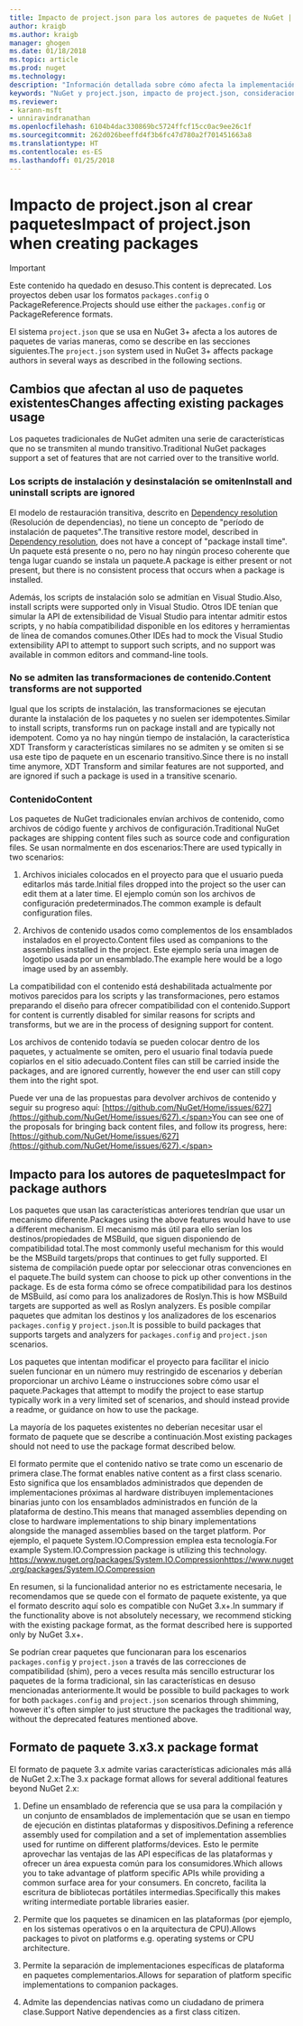 ```yaml
---
title: Impacto de project.json para los autores de paquetes de NuGet | Microsoft Docs
author: kraigb
ms.author: kraigb
manager: ghogen
ms.date: 01/18/2018
ms.topic: article
ms.prod: nuget
ms.technology: 
description: "Información detallada sobre cómo afecta la implementación de project.json en NuGet 3.x a los autores de paquetes, como las características, el contenido y el formato de paquetes no admitidos."
keywords: "NuGet y project.json, impacto de project.json, consideraciones sobre la creación de paquetes, características de project.json"
ms.reviewer:
- karann-msft
- unniravindranathan
ms.openlocfilehash: 6104b4dac330869bc5724ffcf15cc0ac9ee26c1f
ms.sourcegitcommit: 262d026beeffd4f3b6fc47d780a2f701451663a8
ms.translationtype: HT
ms.contentlocale: es-ES
ms.lasthandoff: 01/25/2018
---
```

# <a name="impact-of-projectjson-when-creating-packages"></a><span data-ttu-id="449ca-104">Impacto de project.json al crear paquetes</span><span class="sxs-lookup"><span data-stu-id="449ca-104">Impact of project.json when creating packages</span></span>

> [!Important]
> <span data-ttu-id="449ca-105">Este contenido ha quedado en desuso.</span><span class="sxs-lookup"><span data-stu-id="449ca-105">This content is deprecated.</span></span> <span data-ttu-id="449ca-106">Los proyectos deben usar los formatos `packages.config` o PackageReference.</span><span class="sxs-lookup"><span data-stu-id="449ca-106">Projects should use either the `packages.config` or PackageReference formats.</span></span>

<span data-ttu-id="449ca-107">El sistema `project.json` que se usa en NuGet 3+ afecta a los autores de paquetes de varias maneras, como se describe en las secciones siguientes.</span><span class="sxs-lookup"><span data-stu-id="449ca-107">The `project.json` system used in NuGet 3+ affects package authors in several ways as described in the following sections.</span></span>

## <a name="changes-affecting-existing-packages-usage"></a><span data-ttu-id="449ca-108">Cambios que afectan al uso de paquetes existentes</span><span class="sxs-lookup"><span data-stu-id="449ca-108">Changes affecting existing packages usage</span></span>

<span data-ttu-id="449ca-109">Los paquetes tradicionales de NuGet admiten una serie de características que no se transmiten al mundo transitivo.</span><span class="sxs-lookup"><span data-stu-id="449ca-109">Traditional NuGet packages support a set of features that are not carried over to the transitive world.</span></span>

### <a name="install-and-uninstall-scripts-are-ignored"></a><span data-ttu-id="449ca-110">Los scripts de instalación y desinstalación se omiten</span><span class="sxs-lookup"><span data-stu-id="449ca-110">Install and uninstall scripts are ignored</span></span>

<span data-ttu-id="449ca-111">El modelo de restauración transitiva, descrito en [Dependency resolution](../consume-packages/dependency-resolution.md#dependency-resolution-with-packagereference) (Resolución de dependencias), no tiene un concepto de "período de instalación de paquetes".</span><span class="sxs-lookup"><span data-stu-id="449ca-111">The transitive restore model, described in [Dependency resolution](../consume-packages/dependency-resolution.md#dependency-resolution-with-packagereference), does not have a concept of "package install time".</span></span> <span data-ttu-id="449ca-112">Un paquete está presente o no, pero no hay ningún proceso coherente que tenga lugar cuando se instala un paquete.</span><span class="sxs-lookup"><span data-stu-id="449ca-112">A package is either present or not present, but there is no consistent process that occurs when a package is installed.</span></span>

<span data-ttu-id="449ca-113">Además, los scripts de instalación solo se admitían en Visual Studio.</span><span class="sxs-lookup"><span data-stu-id="449ca-113">Also, install scripts were supported only in Visual Studio.</span></span> <span data-ttu-id="449ca-114">Otros IDE tenían que simular la API de extensibilidad de Visual Studio para intentar admitir estos scripts, y no había compatibilidad disponible en los editores y herramientas de línea de comandos comunes.</span><span class="sxs-lookup"><span data-stu-id="449ca-114">Other IDEs had to mock the Visual Studio extensibility API to attempt to support such scripts, and no support was available in common editors and command-line tools.</span></span>

### <a name="content-transforms-are-not-supported"></a><span data-ttu-id="449ca-115">No se admiten las transformaciones de contenido.</span><span class="sxs-lookup"><span data-stu-id="449ca-115">Content transforms are not supported</span></span>

<span data-ttu-id="449ca-116">Igual que los scripts de instalación, las transformaciones se ejecutan durante la instalación de los paquetes y no suelen ser idempotentes.</span><span class="sxs-lookup"><span data-stu-id="449ca-116">Similar to install scripts, transforms run on package install and are typically not idempotent.</span></span> <span data-ttu-id="449ca-117">Como ya no hay ningún tiempo de instalación, la característica XDT Transform y características similares no se admiten y se omiten si se usa este tipo de paquete en un escenario transitivo.</span><span class="sxs-lookup"><span data-stu-id="449ca-117">Since there is no install time anymore, XDT Transform and similar features are not supported, and are ignored if such a package is used in a transitive scenario.</span></span>

### <a name="content"></a><span data-ttu-id="449ca-118">Contenido</span><span class="sxs-lookup"><span data-stu-id="449ca-118">Content</span></span>

<span data-ttu-id="449ca-119">Los paquetes de NuGet tradicionales envían archivos de contenido, como archivos de código fuente y archivos de configuración.</span><span class="sxs-lookup"><span data-stu-id="449ca-119">Traditional NuGet packages are shipping content files such as source code and configuration files.</span></span> <span data-ttu-id="449ca-120">Se usan normalmente en dos escenarios:</span><span class="sxs-lookup"><span data-stu-id="449ca-120">There are used typically in two scenarios:</span></span>

1. <span data-ttu-id="449ca-121">Archivos iniciales colocados en el proyecto para que el usuario pueda editarlos más tarde.</span><span class="sxs-lookup"><span data-stu-id="449ca-121">Initial files dropped into the project so the user can edit them at a later time.</span></span> <span data-ttu-id="449ca-122">El ejemplo común son los archivos de configuración predeterminados.</span><span class="sxs-lookup"><span data-stu-id="449ca-122">The common example is default configuration files.</span></span>

1. <span data-ttu-id="449ca-123">Archivos de contenido usados como complementos de los ensamblados instalados en el proyecto.</span><span class="sxs-lookup"><span data-stu-id="449ca-123">Content files used as companions to the assemblies installed in the project.</span></span> <span data-ttu-id="449ca-124">Este ejemplo sería una imagen de logotipo usada por un ensamblado.</span><span class="sxs-lookup"><span data-stu-id="449ca-124">The example here would be a logo image used by an assembly.</span></span>

<span data-ttu-id="449ca-125">La compatibilidad con el contenido está deshabilitada actualmente por motivos parecidos para los scripts y las transformaciones, pero estamos preparando el diseño para ofrecer compatibilidad con el contenido.</span><span class="sxs-lookup"><span data-stu-id="449ca-125">Support for content is currently disabled for similar reasons for scripts and transforms, but we are in the process of designing support for content.</span></span>

<span data-ttu-id="449ca-126">Los archivos de contenido todavía se pueden colocar dentro de los paquetes, y actualmente se omiten, pero el usuario final todavía puede copiarlos en el sitio adecuado.</span><span class="sxs-lookup"><span data-stu-id="449ca-126">Content files can still be carried inside the packages, and are ignored currently, however the end user can still copy them into the right spot.</span></span>

<span data-ttu-id="449ca-127">Puede ver una de las propuestas para devolver archivos de contenido y seguir su progreso aquí: [https://github.com/NuGet/Home/issues/627](https://github.com/NuGet/Home/issues/627).</span><span class="sxs-lookup"><span data-stu-id="449ca-127">You can see one of the proposals for bringing back content files, and follow its progress, here: [https://github.com/NuGet/Home/issues/627](https://github.com/NuGet/Home/issues/627).</span></span>

## <a name="impact-for-package-authors"></a><span data-ttu-id="449ca-128">Impacto para los autores de paquetes</span><span class="sxs-lookup"><span data-stu-id="449ca-128">Impact for package authors</span></span>

<span data-ttu-id="449ca-129">Los paquetes que usan las características anteriores tendrían que usar un mecanismo diferente.</span><span class="sxs-lookup"><span data-stu-id="449ca-129">Packages using the above features would have to use a different mechanism.</span></span> <span data-ttu-id="449ca-130">El mecanismo más útil para ello serían los destinos/propiedades de MSBuild, que siguen disponiendo de compatibilidad total.</span><span class="sxs-lookup"><span data-stu-id="449ca-130">The most commonly useful mechanism for this would be the MSBuild targets/props that continues to get fully supported.</span></span> <span data-ttu-id="449ca-131">El sistema de compilación puede optar por seleccionar otras convenciones en el paquete.</span><span class="sxs-lookup"><span data-stu-id="449ca-131">The build system can choose to pick up other conventions in the package.</span></span> <span data-ttu-id="449ca-132">Es de esta forma cómo se ofrece compatibilidad para los destinos de MSBuild, así como para los analizadores de Roslyn.</span><span class="sxs-lookup"><span data-stu-id="449ca-132">This is how MSBuild targets are supported as well as Roslyn analyzers.</span></span> <span data-ttu-id="449ca-133">Es posible compilar paquetes que admitan los destinos y los analizadores de los escenarios `packages.config` y `project.json`.</span><span class="sxs-lookup"><span data-stu-id="449ca-133">It is possible to build packages that supports targets and analyzers for `packages.config` and `project.json` scenarios.</span></span>

<span data-ttu-id="449ca-134">Los paquetes que intentan modificar el proyecto para facilitar el inicio suelen funcionar en un número muy restringido de escenarios y deberían proporcionar un archivo Léame o instrucciones sobre cómo usar el paquete.</span><span class="sxs-lookup"><span data-stu-id="449ca-134">Packages that attempt to modify the project to ease startup typically work in a very limited set of scenarios, and should instead provide a readme, or guidance on how to use the package.</span></span>

<span data-ttu-id="449ca-135">La mayoría de los paquetes existentes no deberían necesitar usar el formato de paquete que se describe a continuación.</span><span class="sxs-lookup"><span data-stu-id="449ca-135">Most existing packages should not need to use the package format described below.</span></span>

<span data-ttu-id="449ca-136">El formato permite que el contenido nativo se trate como un escenario de primera clase.</span><span class="sxs-lookup"><span data-stu-id="449ca-136">The format enables native content as a first class scenario.</span></span> <span data-ttu-id="449ca-137">Esto significa que los ensamblados administrados que dependen de implementaciones próximas al hardware distribuyen implementaciones binarias junto con los ensamblados administrados en función de la plataforma de destino.</span><span class="sxs-lookup"><span data-stu-id="449ca-137">This means that managed assemblies depending on close to hardware implementations to ship binary implementations alongside the managed assemblies based on the target platform.</span></span> <span data-ttu-id="449ca-138">Por ejemplo, el paquete System.IO.Compression emplea esta tecnología.</span><span class="sxs-lookup"><span data-stu-id="449ca-138">For example System.IO.Compression package is utilizing this technology.</span></span> [<span data-ttu-id="449ca-139">https://www.nuget.org/packages/System.IO.Compression</span><span class="sxs-lookup"><span data-stu-id="449ca-139">https://www.nuget.org/packages/System.IO.Compression</span></span>](https://www.nuget.org/packages/System.IO.Compression)

<span data-ttu-id="449ca-140">En resumen, si la funcionalidad anterior no es estrictamente necesaria, le recomendamos que se quede con el formato de paquete existente, ya que el formato descrito aquí solo es compatible con NuGet 3.x+.</span><span class="sxs-lookup"><span data-stu-id="449ca-140">In summary if the functionality above is not absolutely necessary, we recommend sticking with the existing package format, as the format described here is supported only by NuGet 3.x+.</span></span>

<span data-ttu-id="449ca-141">Se podrían crear paquetes que funcionaran para los escenarios `packages.config` y `project.json` a través de las correcciones de compatibilidad (shim), pero a veces resulta más sencillo estructurar los paquetes de la forma tradicional, sin las características en desuso mencionadas anteriormente.</span><span class="sxs-lookup"><span data-stu-id="449ca-141">It would be possible to build packages to work for both `packages.config` and `project.json` scenarios through shimming, however it's often simpler to just structure the packages the traditional way, without the deprecated features mentioned above.</span></span>

## <a name="3x-package-format"></a><span data-ttu-id="449ca-142">Formato de paquete 3.x</span><span class="sxs-lookup"><span data-stu-id="449ca-142">3.x package format</span></span>

<span data-ttu-id="449ca-143">El formato de paquete 3.x admite varias características adicionales más allá de NuGet 2.x:</span><span class="sxs-lookup"><span data-stu-id="449ca-143">The 3.x package format allows for several additional features beyond NuGet 2.x:</span></span>

1. <span data-ttu-id="449ca-144">Define un ensamblado de referencia que se usa para la compilación y un conjunto de ensamblados de implementación que se usan en tiempo de ejecución en distintas plataformas y dispositivos.</span><span class="sxs-lookup"><span data-stu-id="449ca-144">Defining a reference assembly used for compilation and a set of implementation assemblies used for runtime on different platforms/devices.</span></span> <span data-ttu-id="449ca-145">Esto le permite aprovechar las ventajas de las API específicas de las plataformas y ofrecer un área expuesta común para los consumidores.</span><span class="sxs-lookup"><span data-stu-id="449ca-145">Which allows you to take advantage of platform specific APIs while providing a common surface area for your consumers.</span></span> <span data-ttu-id="449ca-146">En concreto, facilita la escritura de bibliotecas portátiles intermedias.</span><span class="sxs-lookup"><span data-stu-id="449ca-146">Specifically this makes writing intermediate portable libraries easier.</span></span>

1. <span data-ttu-id="449ca-147">Permite que los paquetes se dinamicen en las plataformas (por ejemplo, en los sistemas operativos o en la arquitectura de CPU).</span><span class="sxs-lookup"><span data-stu-id="449ca-147">Allows packages to pivot on platforms e.g. operating systems or CPU architecture.</span></span>

1. <span data-ttu-id="449ca-148">Permite la separación de implementaciones específicas de plataforma en paquetes complementarios.</span><span class="sxs-lookup"><span data-stu-id="449ca-148">Allows for separation of platform specific implementations to companion packages.</span></span>

1. <span data-ttu-id="449ca-149">Admite las dependencias nativas como un ciudadano de primera clase.</span><span class="sxs-lookup"><span data-stu-id="449ca-149">Support Native dependencies as a first class citizen.</span></span>